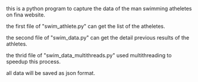 this is a python program to capture the data of the man swimming atheletes on fina website.  

the first file of "swim_athlete.py" can get the list of the atheletes.  

the second file of "swim_data.py" can get the detail previous results of the athletes.  

the thrid file of "swim_data_multithreads.py" used multithreading to speedup this process.  

all data will be saved as json format.  

